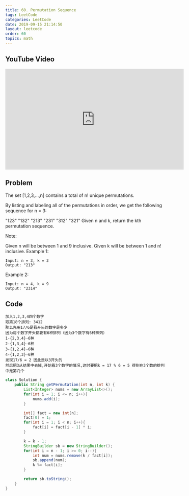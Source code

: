 ```yaml
---
title: 60. Permutation Sequence
tags: LeetCode
categories: LeetCode
date: 2019-09-15 21:14:50
layout: leetcode
order: 60
topics: math
---
```


## YouTube Video

<iframe width="560" height="315" src="https://www.youtube.com/embed/MyiYm_xqbu8" frameborder="0" allow="accelerometer; autoplay; encrypted-media; gyroscope; picture-in-picture" allowfullscreen></iframe>

## Problem

The set [1,2,3,...,n] contains a total of n! unique permutations.

By listing and labeling all of the permutations in order, we get the following sequence for n = 3:

"123"
"132"
"213"
"231"
"312"
"321"
Given n and k, return the kth permutation sequence.

Note:

Given n will be between 1 and 9 inclusive.
Given k will be between 1 and n! inclusive.
Example 1:

```
Input: n = 3, k = 3
Output: "213"
```

Example 2:

```
Input: n = 4, k = 9
Output: "2314"
```

## Code

```
加入1,2,3,4四个数字
取第18个排列: 3412
那么先用17/6是看开头的数字是多少
因为每个数字开头都要有6种排列（因为3个数字有6种排列）
1-{2,3,4}-6种
2-{1,3,4}-6种
3-{1,2,4}-6种
4-{1,2,3}-6种
发现17/6 = 2 因此是以3开头的
然后把3从结果中去掉,开始看3个数字的情况,这时要把k = 17 % 6 = 5 得到在3个数的排列中是第几个
```

```java
class Solution {
    public String getPermutation(int n, int k) {
        List<Integer> nums = new ArrayList<>();
        for(int i = 1; i <= n; i++){
            nums.add(i);
        }

        int[] fact = new int[n];
        fact[0] = 1;
        for(int i = 1; i < n; i++){
            fact[i] = fact[i - 1] * i;
        }

        k = k - 1;
        StringBuilder sb = new StringBuilder();
        for(int i = n - 1; i >= 0; i--){
            int num = nums.remove(k / fact[i]);
            sb.append(num);
            k %= fact[i];
        }

        return sb.toString();
    }
}
```
